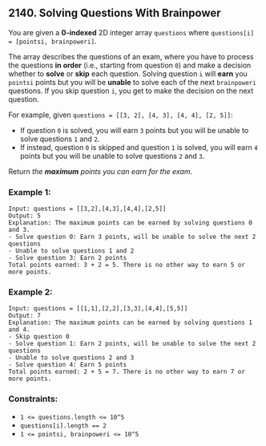 ## 2140. Solving Questions With Brainpower

You are given a **0-indexed** 2D integer array ```questions``` where ```questions[i] = [pointsi, brainpoweri]```.

The array describes the questions of an exam, where you have to process the questions **in order** (i.e., starting from question ```0```) and make a decision whether to **solve** or **skip** each question. Solving question ```i``` will **earn** you ```pointsi``` points but you will be **unable** to solve each of the next ```brainpoweri``` questions. If you skip question ```i```, you get to make the decision on the next question.

For example, given ```questions = [[3, 2], [4, 3], [4, 4], [2, 5]]```:
* If question ```0``` is solved, you will earn ```3``` points but you will be unable to solve questions ```1``` and ```2```.
* If instead, question ```0``` is skipped and question ```1``` is solved, you will earn ```4``` points but you will be unable to solve questions ```2``` and ```3```.

Return *the **maximum** points you can earn for the exam*.

### Example 1:
```
Input: questions = [[3,2],[4,3],[4,4],[2,5]]
Output: 5
Explanation: The maximum points can be earned by solving questions 0 and 3.
- Solve question 0: Earn 3 points, will be unable to solve the next 2 questions
- Unable to solve questions 1 and 2
- Solve question 3: Earn 2 points
Total points earned: 3 + 2 = 5. There is no other way to earn 5 or more points.
```
### Example 2:
```
Input: questions = [[1,1],[2,2],[3,3],[4,4],[5,5]]
Output: 7
Explanation: The maximum points can be earned by solving questions 1 and 4.
- Skip question 0
- Solve question 1: Earn 2 points, will be unable to solve the next 2 questions
- Unable to solve questions 2 and 3
- Solve question 4: Earn 5 points
Total points earned: 2 + 5 = 7. There is no other way to earn 7 or more points.
```

### Constraints:

* ```1 <= questions.length <= 10^5```
* ```questions[i].length == 2```
* ```1 <= pointsi, brainpoweri <= 10^5```